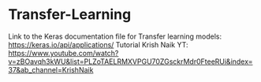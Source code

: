 # Transfer-Learning  

Link to the Keras documentation file for Transfer learning models: https://keras.io/api/applications/
Tutorial Krish Naik YT: https://www.youtube.com/watch?v=zBOavqh3kWU&list=PLZoTAELRMXVPGU70ZGsckrMdr0FteeRUi&index=37&ab_channel=KrishNaik

